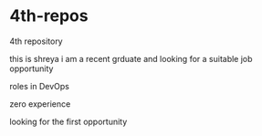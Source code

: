 # 4th-repos
4th repository


this is shreya
i am a recent grduate and looking for a suitable job opportunity

roles in DevOps

zero experience

looking for the first opportunity
